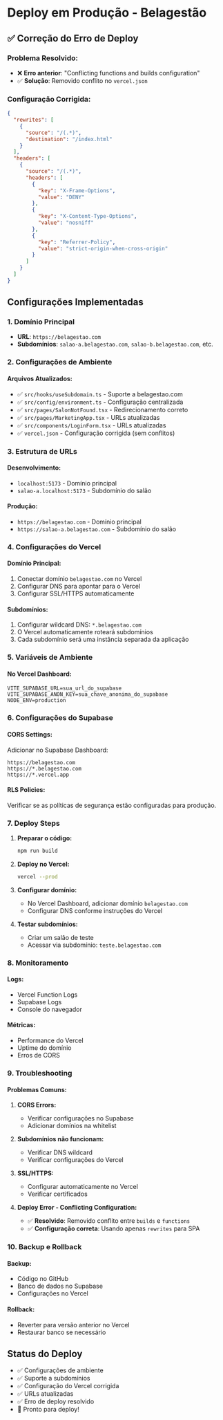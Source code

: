 # Deploy em Produção - Belagestão

## ✅ Correção do Erro de Deploy

### **Problema Resolvido:**
- ❌ **Erro anterior**: "Conflicting functions and builds configuration"
- ✅ **Solução**: Removido conflito no `vercel.json`

### **Configuração Corrigida:**
```json
{
  "rewrites": [
    {
      "source": "/(.*)",
      "destination": "/index.html"
    }
  ],
  "headers": [
    {
      "source": "/(.*)",
      "headers": [
        {
          "key": "X-Frame-Options",
          "value": "DENY"
        },
        {
          "key": "X-Content-Type-Options",
          "value": "nosniff"
        },
        {
          "key": "Referrer-Policy",
          "value": "strict-origin-when-cross-origin"
        }
      ]
    }
  ]
}
```

## Configurações Implementadas

### 1. Domínio Principal
- **URL**: `https://belagestao.com`
- **Subdomínios**: `salao-a.belagestao.com`, `salao-b.belagestao.com`, etc.

### 2. Configurações de Ambiente

#### Arquivos Atualizados:
- ✅ `src/hooks/useSubdomain.ts` - Suporte a belagestao.com
- ✅ `src/config/environment.ts` - Configuração centralizada
- ✅ `src/pages/SalonNotFound.tsx` - Redirecionamento correto
- ✅ `src/pages/MarketingApp.tsx` - URLs atualizadas
- ✅ `src/components/LoginForm.tsx` - URLs atualizadas
- ✅ `vercel.json` - Configuração corrigida (sem conflitos)

### 3. Estrutura de URLs

#### Desenvolvimento:
- `localhost:5173` - Domínio principal
- `salao-a.localhost:5173` - Subdomínio do salão

#### Produção:
- `https://belagestao.com` - Domínio principal
- `https://salao-a.belagestao.com` - Subdomínio do salão

### 4. Configurações do Vercel

#### Domínio Principal:
1. Conectar domínio `belagestao.com` no Vercel
2. Configurar DNS para apontar para o Vercel
3. Configurar SSL/HTTPS automaticamente

#### Subdomínios:
1. Configurar wildcard DNS: `*.belagestao.com`
2. O Vercel automaticamente roteará subdomínios
3. Cada subdomínio será uma instância separada da aplicação

### 5. Variáveis de Ambiente

#### No Vercel Dashboard:
```
VITE_SUPABASE_URL=sua_url_do_supabase
VITE_SUPABASE_ANON_KEY=sua_chave_anonima_do_supabase
NODE_ENV=production
```

### 6. Configurações do Supabase

#### CORS Settings:
Adicionar no Supabase Dashboard:
```
https://belagestao.com
https://*.belagestao.com
https://*.vercel.app
```

#### RLS Policies:
Verificar se as políticas de segurança estão configuradas para produção.

### 7. Deploy Steps

1. **Preparar o código:**
   ```bash
   npm run build
   ```

2. **Deploy no Vercel:**
   ```bash
   vercel --prod
   ```

3. **Configurar domínio:**
   - No Vercel Dashboard, adicionar domínio `belagestao.com`
   - Configurar DNS conforme instruções do Vercel

4. **Testar subdomínios:**
   - Criar um salão de teste
   - Acessar via subdomínio: `teste.belagestao.com`

### 8. Monitoramento

#### Logs:
- Vercel Function Logs
- Supabase Logs
- Console do navegador

#### Métricas:
- Performance do Vercel
- Uptime do domínio
- Erros de CORS

### 9. Troubleshooting

#### Problemas Comuns:

1. **CORS Errors:**
   - Verificar configurações no Supabase
   - Adicionar domínios na whitelist

2. **Subdomínios não funcionam:**
   - Verificar DNS wildcard
   - Verificar configurações do Vercel

3. **SSL/HTTPS:**
   - Configurar automaticamente no Vercel
   - Verificar certificados

4. **Deploy Error - Conflicting Configuration:**
   - ✅ **Resolvido**: Removido conflito entre `builds` e `functions`
   - ✅ **Configuração correta**: Usando apenas `rewrites` para SPA

### 10. Backup e Rollback

#### Backup:
- Código no GitHub
- Banco de dados no Supabase
- Configurações no Vercel

#### Rollback:
- Reverter para versão anterior no Vercel
- Restaurar banco se necessário

## Status do Deploy

- ✅ Configurações de ambiente
- ✅ Suporte a subdomínios
- ✅ Configuração do Vercel corrigida
- ✅ URLs atualizadas
- ✅ Erro de deploy resolvido
- 🚀 Pronto para deploy! 